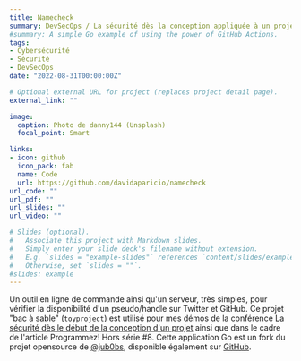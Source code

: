 ```yaml
---
title: Namecheck
summary: DevSecOps / La sécurité dès la conception appliquée à un projet Go.
#summary: A simple Go example of using the power of GitHub Actions.
tags:
- Cybersécurité
- Sécurité
- DevSecOps
date: "2022-08-31T00:00:00Z"

# Optional external URL for project (replaces project detail page).
external_link: ""

image:
  caption: Photo de danny144 (Unsplash)
  focal_point: Smart

links:
- icon: github
  icon_pack: fab
  name: Code
  url: https://github.com/davidaparicio/namecheck
url_code: ""
url_pdf: ""
url_slides: ""
url_video: ""

# Slides (optional).
#   Associate this project with Markdown slides.
#   Simply enter your slide deck's filename without extension.
#   E.g. `slides = "example-slides"` references `content/slides/example-slides.md`.
#   Otherwise, set `slides = ""`.
#slides: example
---
```


Un outil en ligne de commande ainsi qu'un serveur, très simples, pour vérifier la disponibilité d'un pseudo/handle sur Twitter et GitHub. Ce projet "bac à sable" (`toyproject`) est utilisé pour mes démos de la conférence [La sécurité dès le début de la conception d'un projet](/website/fr/talk/la-securite-des-le-debut-de-la-conception-dun-projet/) ainsi que dans le cadre de l'article Programmez! Hors série #8. Cette application Go est un fork du projet opensource de [@jub0bs](https://github.com/jub0bs/), disponible également sur [GitHub](https://github.com/jub0bs/namecheck).